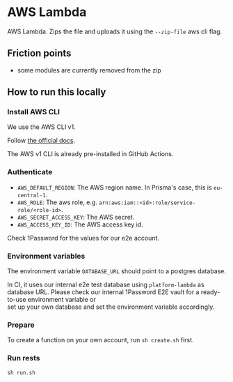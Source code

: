 # AWS Lambda

AWS Lambda. Zips the file and uploads it using the `--zip-file` aws cli flag.

## Friction points

- some modules are currently removed from the zip

## How to run this locally

### Install AWS CLI

We use the AWS CLI v1.

Follow [the official docs](https://docs.aws.amazon.com/cli/latest/userguide/install-cliv1.html).

The AWS v1 CLI is already pre-installed in GitHub Actions.

### Authenticate

- `AWS_DEFAULT_REGION`: The AWS region name. In Prisma's case, this is `eu-central-1`.
- `AWS_ROLE`: The aws role, e.g. `arn:aws:iam::<id>:role/service-role/<role-id>`.
- `AWS_SECRET_ACCESS_KEY`: The AWS secret.
- `AWS_ACCESS_KEY_ID`: The AWS access key id.

Check 1Password for the values for our e2e account.

### Environment variables

The environment variable `DATABASE_URL` should point to a postgres database.

In CI, it uses our internal e2e test database using `platform-lambda` as database URL.
Please check our internal 1Password E2E vault for a ready-to-use environment variable or  
set up your own database and set the environment variable accordingly.

### Prepare

To create a function on your own account, run `sh create.sh` first.

### Run rests

```shell script
sh run.sh
```
